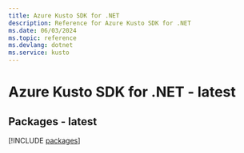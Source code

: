 ```yaml
---
title: Azure Kusto SDK for .NET
description: Reference for Azure Kusto SDK for .NET
ms.date: 06/03/2024
ms.topic: reference
ms.devlang: dotnet
ms.service: kusto
---
```

# Azure Kusto SDK for .NET - latest
## Packages - latest
[!INCLUDE [packages](kusto-index.md)]